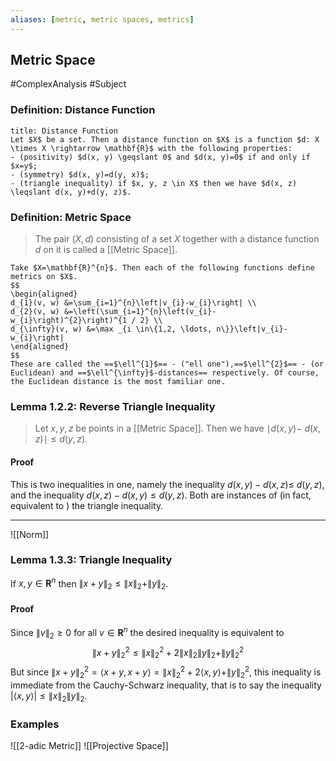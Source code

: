 ```yaml
---
aliases: [metric, metric spaces, metrics]
---
```


## Metric Space
#ComplexAnalysis  #Subject 

### Definition: Distance Function
```ad-definition
title: Distance Function
Let $X$ be a set. Then a distance function on $X$ is a function $d: X \times X \rightarrow \mathbf{R}$ with the following properties:
- (positivity) $d(x, y) \geqslant 0$ and $d(x, y)=0$ if and only if $x=y$;
- (symmetry) $d(x, y)=d(y, x)$;
- (triangle inequality) if $x, y, z \in X$ then we have $d(x, z) \leqslant d(x, y)+d(y, z)$.
```

### Definition: Metric Space
>The pair $(X, d)$ consisting of a set $X$ together with a distance function $d$ on it is called a [[Metric Space]].

```ad-example
Take $X=\mathbf{R}^{n}$. Then each of the following functions define metrics on $X$.
$$
\begin{aligned}
d_{1}(v, w) &=\sum_{i=1}^{n}\left|v_{i}-w_{i}\right| \\
d_{2}(v, w) &=\left(\sum_{i=1}^{n}\left(v_{i}-w_{i}\right)^{2}\right)^{1 / 2} \\
d_{\infty}(v, w) &=\max _{i \in\{1,2, \ldots, n\}}\left|v_{i}-w_{i}\right| 
\end{aligned}
$$
These are called the ==$\ell^{1}$== - ("ell one"),==$\ell^{2}$== - (or Euclidean) and ==$\ell^{\infty}$-distances== respectively. Of course, the Euclidean distance is the most familiar one.
```

### Lemma 1.2.2: Reverse Triangle Inequality
>Let $x, y, z$ be points in a [[Metric Space]]. Then we have $\mid d(x, y)-$ $d(x, z) \mid \leqslant d(y, z)$.
#### Proof
This is two inequalities in one, namely the inequality $d(x, y)-d(x, z) \leqslant$ $d(y, z)$, and the inequality $d(x, z)-d(x, y) \leqslant d(y, z) .$ Both are instances of (in fact, equivalent to ) the triangle inequality.

---
![[Norm]]


### Lemma 1.3.3: Triangle Inequality
If $x, y \in \mathbf{R}^{n}$ then $\|x+y\|_{2} \leqslant\|x\|_{2}+\|y\|_{2}$.

#### Proof
Since $\|v\|_{2} \geqslant 0$ for all $v \in \mathbf{R}^{n}$ the desired inequality is equivalent to
$$
\|x+y\|_{2}^{2} \leqslant\|x\|_{2}^{2}+2\|x\|_{2}\|y\|_{2}+\|y\|_{2}^{2}
$$
But since $\|x+y\|_{2}^{2}=\langle x+y, x+y\rangle=\|x\|_{2}^{2}+2\langle x, y\rangle+\|y\|_{2}^{2}$, this inequality is immediate from the Cauchy-Schwarz inequality, that is to say the inequality $|\langle x, y\rangle| \leqslant\|x\|_{2}\|y\|_{2}$.

### Examples
![[2-adic Metric]]
![[Projective Space]]